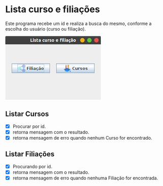 # Lista curso e filiações

Este programa recebe um id e realiza a busca do mesmo, conforme a escolha do usuário (curso ou filiação).

![](https://raw.githubusercontent.com/the-spanish-guy/java-seriously-/master/ListaCursosEFiliacoes/src/projeto/assets/main_window.png)



## Listar Cursos

- [x] Procurar por id.
- [x] retorna mensagem com o resultado.
- [x] retorna mensagem de erro quando nenhum Curso for encontrado.

## Listar Filiações

- [x] Procurando por id.
- [x] retorna mensagem com o resultado.
- [x] retorna mensagem de erro quando nenhuma Filiação for encontrada.